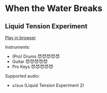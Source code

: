 # When the Water Breaks

## Liquid Tension Experiment


[Play in browser](http://pages.cs.wisc.edu/~tolly/customs/liquid-tension-experiment/when-the-water-breaks)

Instruments:

  * (Pro) Drums 😈😈😈😈😈
  * Guitar 😈😈😈😈😈
  * Pro Keys 😈😈😈😈😈

Supported audio:

  * `album` (Liquid Tension Experiment 2)

